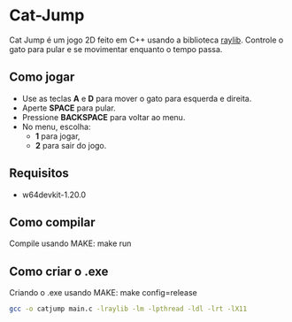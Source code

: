 # Cat-Jump

Cat Jump é um jogo 2D feito em C++ usando a biblioteca [raylib](https://www.raylib.com/). Controle o gato para pular e se movimentar enquanto o tempo passa. 

## Como jogar

- Use as teclas **A** e **D** para mover o gato para esquerda e direita.
- Aperte **SPACE** para pular.
- Pressione **BACKSPACE** para voltar ao menu.
- No menu, escolha:
  - **1** para jogar,
  - **2** para sair do jogo.

## Requisitos

- w64devkit-1.20.0

## Como compilar

Compile usando MAKE: make run

## Como criar o .exe

Criando o .exe usando MAKE: make config=release



```bash
gcc -o catjump main.c -lraylib -lm -lpthread -ldl -lrt -lX11
